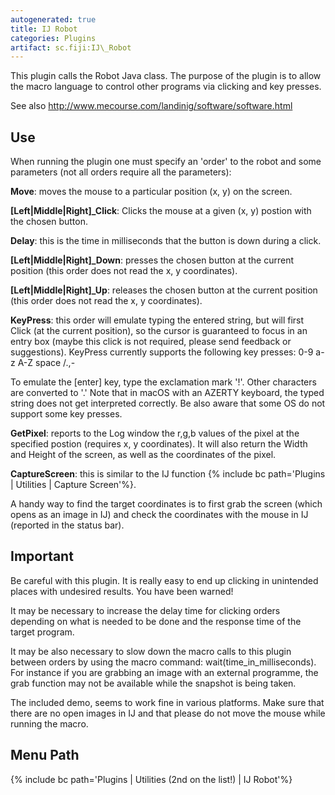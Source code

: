 ```yaml
---
autogenerated: true
title: IJ Robot
categories: Plugins
artifact: sc.fiji:IJ\_Robot
---
```


This plugin calls the Robot Java class. The purpose of the plugin is to allow the macro language to control other programs via clicking and key presses.

See also http://www.mecourse.com/landinig/software/software.html

## Use

When running the plugin one must specify an 'order' to the robot and some parameters (not all orders require all the parameters):

**Move**: moves the mouse to a particular position (x, y) on the screen.

**\[Left\|Middle\|Right\]\_Click**: Clicks the mouse at a given (x, y) postion with the chosen button.

**Delay**: this is the time in milliseconds that the button is down during a click.

**\[Left\|Middle\|Right\]\_Down**: presses the chosen button at the current position (this order does not read the x, y coordinates).

**\[Left\|Middle\|Right\]\_Up**: releases the chosen button at the current position (this order does not read the x, y coordinates).

**KeyPress**: this order will emulate typing the entered string, but will first Click (at the current position), so the cursor is guaranteed to focus in an entry box (maybe this click is not required, please send feedback or suggestions). KeyPress currently supports the following key presses: 0-9 a-z A-Z space /.,-

To emulate the \[enter\] key, type the exclamation mark '!'. Other characters are converted to '.' Note that in macOS with an AZERTY keyboard, the typed string does not get interpreted correctly. Be also aware that some OS do not support some key presses.

**GetPixel**: reports to the Log window the r,g,b values of the pixel at the specified postion (requires x, y coordinates). It will also return the Width and Height of the screen, as well as the coordinates of the pixel.

**CaptureScreen**: this is similar to the IJ function {% include bc path='Plugins | Utilities | Capture Screen'%}.

A handy way to find the target coordinates is to first grab the screen (which opens as an image in IJ) and check the coordinates with the mouse in IJ (reported in the status bar).

## Important

Be careful with this plugin. It is really easy to end up clicking in unintended places with undesired results. You have been warned!

It may be necessary to increase the delay time for clicking orders depending on what is needed to be done and the response time of the target program.

It may be also necessary to slow down the macro calls to this plugin between orders by using the macro command: wait(time\_in\_milliseconds). For instance if you are grabbing an image with an external programme, the grab function may not be available while the snapshot is being taken.

The included demo, seems to work fine in various platforms. Make sure that there are no open images in IJ and that please do not move the mouse while running the macro.

## Menu Path

{% include bc path='Plugins | Utilities (2nd on the list!) | IJ Robot'%}


